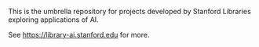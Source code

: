 This is the umbrella repository for projects developed by Stanford Libraries exploring applications of AI.

See https://library-ai.stanford.edu for more. 
